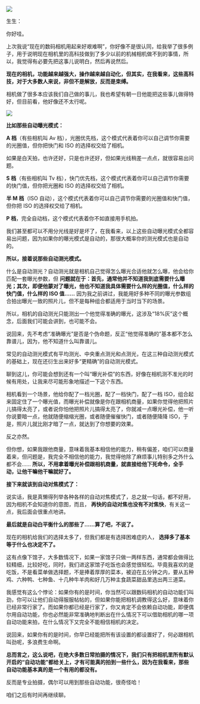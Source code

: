 [![](https://static001.geekbang.org/resource/image/76/64/76eea6129bc4c0463b2fac46a11c9e64.jpg?wh=750x360)](https://time.geekbang.org/column/article/471610)

生生：

你好哇。

上次我说“现在的数码相机用起来好艰难啊”，你好像不是很认同，给我举了很多例子，用于说明现在相机里的高科技做到了多少以前的机械相机做不到的事情，所以，我觉得有必要先把这事儿说明白，然后再说然后。

**现在的相机，功能越来越强大，操作越来越自动化，但其实，在我看来，这些高科技，对于大多数人来说，非但不是解放，反而是束缚。**

相机做了很多本应该我们自己做的事儿，我也希望有朝一日他能把这些事儿做得特好，但目前看，他好像还不太行呢。

![](https://static001.geekbang.org/resource/image/df/18/dfc61edfdcb24d0fbf2f5b47c8154a18.jpg?wh=2258x945)

**比如那些自动曝光模式：**

**A 档**（有些相机叫 Av 档），光圈优先档，这个模式代表着你可以自己调节你需要的光圈值，但你把快门和 ISO 的选择权交给了相机。

如果是白天拍，也许还好，只是也许还好，但如果光线稍差一点点，就很容易出问题。

**S 档**（有些相机叫 Tv 档），快门优先档，这个模式代表着你可以自己调节你需要的快门值，但你把光圈和 ISO 的选择权交给了相机。

**半 M 档**（ISO 自动），这个模式代表着你可以自己调节你需要的光圈值和快门值，但你把 ISO 的选择权交给了相机。

**P 档**，完全自动档，这个模式代表着你不如直接用手机拍。

我们甚至都可以不用分光线是好是坏了，在我看来，以上这些自动曝光模式全都容易出问题，因为如果你的曝光模式是自动的，那很大概率你的测光模式也是自动的。

**所以，接着说那些自动测光模式。**

什么是自动测光？自动测光就是相机自己觉得怎么曝光合适他就怎么曝，他会给你匹配一套曝光参数，但 **问题就在于：首先，通常他并不知道我到底需要什么曝光；其次，即便他蒙对了曝光，他也不知道我具体需要什么样的光圈值，什么样的快门值，什么样的 ISO 值……** 因为我之前讲过，我能用好多种不同的曝光参数组合拍出曝光一致的照片儿，但不是每种组合都适用于当时当下的场景。

所以，相机的自动测光只能测出一个他觉得准确的曝光，这涉及“18%灰”这个概念，后面我们可能会讲到，也可能不会。

说回来，先不考虑“准确曝光”是否是个伪命题，反正“他觉得准确的”基本都不怎么靠谱儿，因为，他不知道什么叫靠谱儿。

常见的自动测光模式有平均测光、中央重点测光和点测光，在这三种自动测光模式的基础上，现在还衍生出来好多“更精确”的自动测光模式。

聊到这儿，你可能会想到还有一个叫“曝光补偿”的东西，好像在相机测不准光的时候有用处，让我来尽可能形象地描述一下这个东西。

相机看到一个场景，他给你配了一档光圈，配了一档快门，配了一档 ISO，组合起来固定住了一个曝光值，而曝光补偿就像是你在跟相机商量，如果你觉得他把照片儿搞得太亮了，或者说你怕他把照片儿搞得太亮了，你就减一点曝光补偿，他一听你说要暗一点，他就随便缩缩光圈，或者随便催催快门，或者随便降降 ISO，于是，照片儿就比刚才暗了一点，就达到了你想要的效果。

反之亦然。

但你想，如果我跟他商量，意味着我基本相信他的能力，稍有偏差，咱们可以商量着来，但问题是，我完全不相信他的能力，我觉得他除了麻烦事儿特别多之外什么都不会…… **所以，不用拿着曝光补偿跟相机商量，就直接给他下死命令，全手动，让他干嘛他干嘛就好了。**

**接下来就该到自动对焦模式了：**

说实话，我是真懒得列举各种各样的自动对焦模式了，总之就一句话，都不好用，因为相机不会知道你的意图，而且， **再快的自动对焦也没有不对焦快**，有关这一点，我后面会很重点地讲。

**最后就是自动白平衡什么的那些了……算了吧，不说了。**

现在的相机给我们的选择太多了，但我们都是有选择困难症的人， **选择多了基本等于什么也决定不了。**

这有点像下馆子，大多数情况下，如果一家馆子只做一两样东西，通常都会做得比较精细，比较好吃，同时，我们进这家馆子吃饭也会感觉很轻松。毕竟我喜欢的是吃饭，不是看菜单做选择题，不是捧着厚厚的菜本，被迫在五分钟之内，要从五种鸡、六种鸭、七种鱼、十几种牛羊肉和好几万种主食蔬菜甜品里选出两三道菜。

我感觉有这么个悖论：如果你有的是时间，你当然可以跟数码相机的自动功能们叫劲，你可以让他们自动得服服帖帖的，但如果你能把相机调教得这么好，意味着你已经非常行家了。而如果你都已经是行家了，你又肯定不会依赖自动功能，即便偶尔用自动功能，你也必然能非常准确地判断出在什么情况下可以借助相机的哪一项自动功能来拍，在什么情况下又完全不能相信相机的决定。

说回来，如果你有的是时间，你早已经能把所有该设置的都设置好了，何必跟相机叫劲呢，多浪费生命啊。

**总而言之，这么说吧，在绝大多数日常拍摄的情况下，我们只有把相机里所有默认开启的“自动功能”都给关上，才有可能真的拍到一些什么，因为在我看来，那些自动功能基本真的是一个有用的都没有。**

反而是专业拍摄，偶尔可以用到那些自动功能，很奇怪哈！

咱们之后有时间再继续聊。